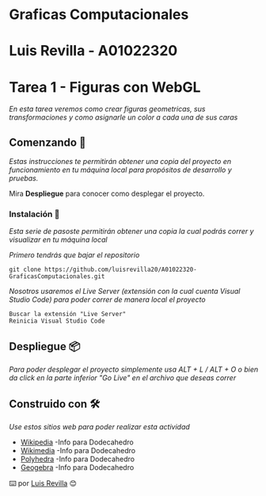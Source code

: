 # Graficas Computacionales
# Luis Revilla - A01022320
# Tarea 1 - Figuras con WebGL   

_En esta tarea veremos como crear figuras geometricas, sus transformaciones y como asignarle un color a cada una de sus caras_

## Comenzando 🚀

_Estas instrucciones te permitirán obtener una copia del proyecto en funcionamiento en tu máquina local para propósitos de desarrollo y pruebas._

Mira **Despliegue** para conocer como desplegar el proyecto.


### Instalación 🔧

_Esta serie de pasoste permitirán obtener una copia la cual podrás correr y visualizar en tu máquina local_

_Primero tendrás que bajar el repositorio_

```
git clone https://github.com/luisrevilla20/A01022320-GraficasComputacionales.git
```


_Nosotros usaremos el Live Server (extensión con la cual cuenta Visual Studio Code) para poder correr de manera local el proyecto_

```
Buscar la extensión "Live Server"
Reinicia Visual Studio Code
```

## Despliegue 📦

_Para poder desplegar el proyecto simplemente usa ALT + L / ALT + O o bien da click en la parte inferior "Go Live" en el archivo que deseas correr_

## Construido con 🛠️

_Use estos sitios web para poder realizar esta actividad_

* [Wikipedia](https://en.wikipedia.org/wiki/Regular_dodecahedron) -Info para Dodecahedro
* [Wikimedia](https://commons.wikimedia.org/wiki/File:Dodecahedron_vertices.png) -Info para Dodecahedro
* [Polyhedra](https://polyhedra.tessera.li/dodecahedron/list) -Info para Dodecahedro
* [Geogebra](https://www.geogebra.org/m/xcUQyeap) -Info para Dodecahedro

⌨️ por [Luis Revilla](https://github.com/luisrevilla20) 😊